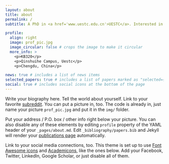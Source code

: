 ```yaml
---
layout: about
title: about
permalink: /
subtitle: A PhD in <a href='www.uestc.edu.cn'>UESTC</a>. Interested in ML.

profile:
  align: right
  image: prof_pic.jpg
  image_circular: false # crops the image to make it circular
  more_info: >
    <p>KB320</p>
    <p>Qinshuihe Campus, Uestc</p>
    <p>Chengdu, China</p>

news: true # includes a list of news items
selected_papers: true # includes a list of papers marked as "selected={true}"
social: true # includes social icons at the bottom of the page
---
```


Write your biography here. Tell the world about yourself. Link to your favorite [subreddit](http://reddit.com). You can put a picture in, too. The code is already in, just name your picture `prof_pic.jpg` and put it in the `img/` folder.

Put your address / P.O. box / other info right below your picture. You can also disable any of these elements by editing `profile` property of the YAML header of your `_pages/about.md`. Edit `_bibliography/papers.bib` and Jekyll will render your [publications page](/al-folio/publications/) automatically.

Link to your social media connections, too. This theme is set up to use [Font Awesome icons](https://fontawesome.com/) and [Academicons](https://jpswalsh.github.io/academicons/), like the ones below. Add your Facebook, Twitter, LinkedIn, Google Scholar, or just disable all of them.
